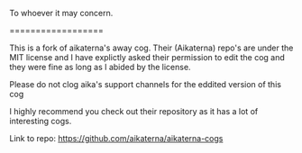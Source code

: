 To whoever it may concern. 

==================

This is a fork of aikaterna's away cog. Their (Aikaterna) repo's are under the MIT license and I have explictly asked their permission to edit the cog and they were fine as long as I abided by the license.

Please do not clog aika's support channels for the eddited version of this cog

I highly recommend you check out their repository as it has a lot of interesting cogs. 

Link to repo: https://github.com/aikaterna/aikaterna-cogs